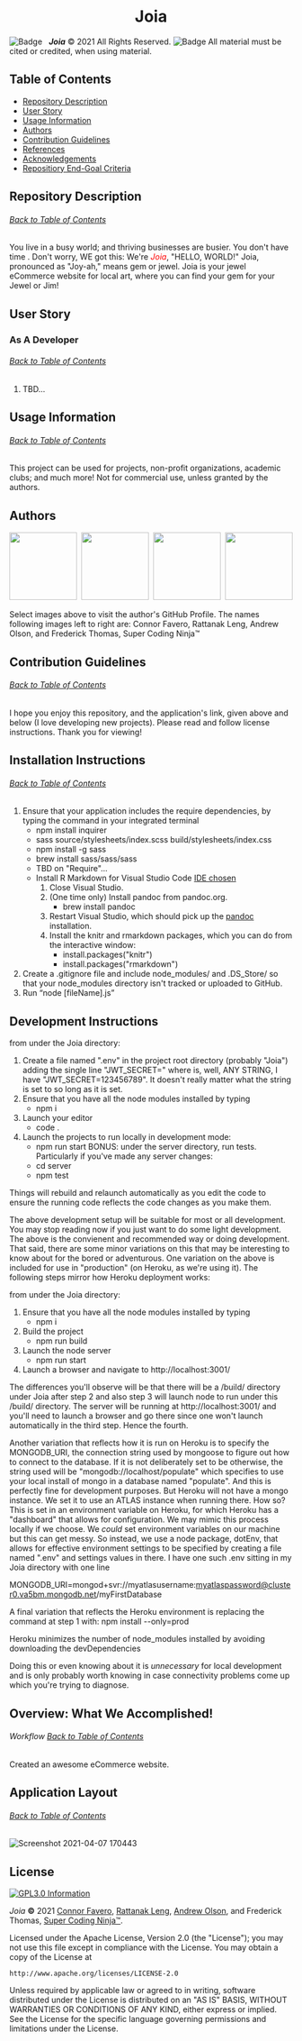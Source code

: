 <h1 align="center">Joia</h1>

![Badge](https://img.shields.io/badge/GitHub-Pro%20%20%20-orange) &nbsp; <b><i>Joia</i></b> © 2021 All Rights Reserved.  ![Badge](https://img.shields.io/badge/License-APACHE%202.0-blue) All material must be cited or credited, when using material.

## Table of Contents
* [Repository Description](#Repository)
* [User Story](#User)
* [Usage Information](#Usage)
* [Authors](#Authors)
* [Contribution Guidelines](#Contribution)
* [References](#Ref)
* [Acknowledgements](#Ack)
* [Repositiory End-Goal Criteria](#Criterea)

## Repository Description
###### [Back to Table of Contents](#Table-of-Contents)
You live in a busy world; and thriving businesses are busier.  You don't have time .  Don't worry, WE got this: We're <span style="color:red">*Joia*</span>, "HELLO, WORLD!"  Joia, pronounced as "Joy-ah," means gem or jewel.  Joia is your jewel eCommerce website for local art, where you can find your gem for your Jewel or Jim!

## User Story
### As A Developer
###### [Back to Table of Contents](#Table-of-Contents)
1.  TBD... 

## Usage Information
###### [Back to Table of Contents](#Table-of-Contents)
This project can be used for projects, non-profit organizations, academic clubs; and much more!  Not for commercial use, unless granted by the authors.

## Authors
<p align="center">
  <a href="https://github.com/con0fav"><img src="./client/public/media/Connor.jpeg" height="120" width="120"/></a>&nbsp;&nbsp;<a href="https://github.com/rattanakleng"><img src="https://ca.slack-edge.com/T01ASRJ804E-U01B4P3B4ET-4001d229d6c3-512" height="120" width="120"/></a>&nbsp;&nbsp;<a href="https://github.com/YouFarted"><img src="https://ca.slack-edge.com/T01ASRJ804E-U01BCQDU2EA-0800093131a2-512" height="120" width="120"/></a>&nbsp;&nbsp;<a href="https://github.com/supercodingninja"><img src="./client/public/media/FT.jpeg" height="120" width="120"></a>
</p>

<p align="left">
  Select images above to visit the author's GitHub Profile. The names following images left to right are: Connor Favero, Rattanak Leng, Andrew Olson, and Frederick Thomas, Super Coding Ninja™
</p>


## Contribution Guidelines
###### [Back to Table of Contents](#Table-of-Contents)
I hope you enjoy this repository, and the application's link, given above and below (I love developing new projects).  Please read and follow license instructions.  Thank you for viewing!

## Installation Instructions
###### [Back to Table of Contents](#Table-of-Contents)
1.  Ensure that your application includes the require dependencies, by typing the command in your integrated terminal
    -   npm install inquirer
    -   sass source/stylesheets/index.scss build/stylesheets/index.css
    -   npm install -g sass
    -   brew install sass/sass/sass
    -   TBD on "Require"...
    -   Install R Markdown for Visual Studio Code [IDE chosen](https://docs.microsoft.com/en-us/visualstudio/rtvs/rmarkdown-with-r-in-visual-studio?view=vs-2017)
        1. Close Visual Studio.
        2. (One time only) Install pandoc from pandoc.org.
            - brew install pandoc
        3. Restart Visual Studio, which should pick up the [pandoc](https://pandoc.org/installing.html) installation.
        4. Install the knitr and rmarkdown packages, which you can do from the interactive window:
            -   install.packages("knitr")
            -   install.packages("rmarkdown")
2.  Create a .gitignore file and include node_modules/ and .DS_Store/ so that your node_modules directory isn't tracked or uploaded to GitHub.
3.  Run “node [fileName].js”

## Development Instructions
from under the Joia directory:
1.  Create a file named ".env" in the project root directory (probably "Joia")
    adding the single line "JWT_SECRET=<any-string>" where <any-string> is,
    well, ANY STRING,  I have "JWT_SECRET=123456789".  It doesn't really 
    matter what the string is set to so long as it is set.
1.  Ensure that you have all the node modules installed by typing
    - npm i
2.  Launch your editor
    - code .
3.  Launch the projects to run locally in development mode:
    - npm run start
BONUS: under the server directory, run tests.  Particularly if you've made any server changes:
    - cd server
    - npm test

Things will rebuild and relaunch automatically as you edit the code
to ensure the running code reflects the code changes as you make them.

The above development setup will be suitable for most or all development.
You may stop reading now if you just want to do some light development.
The above is the convienent and recommended way or doing development.
That said, there are some minor variations on this that may be interesting
to know about for the bored or adventurous.  One variation on the above is
included for use in "production" (on Heroku, as we're using it).  The
following steps mirror how Heroku deployment works:

from under the Joia directory:
1.  Ensure that you have all the node modules installed by typing
    - npm i
2.  Build the project
    - npm run build
3.  Launch the node server
    - npm run start
4.  Launch a browser and navigate to http://localhost:3001/

The differences you'll observe will be that there will be a /build/
directory under Joia after step 2 and also step 3 will launch node to
run under this /build/ directory.  The server will be running at
http://localhost:3001/ and you'll need to launch a browser and go there
since one won't launch automatically in the third step.  Hence the fourth.

Another variation that reflects how it is run on Heroku is to specify the
MONGODB_URI, the connection string used by mongoose to figure out how to 
connect to the database.  If it is not deliberately set to be otherwise,
the string used will be "mongodb://localhost/populate" which specifies to
use your local install of mongo in a database named "populate".  And this
is perfectly fine for development purposes.  But Heroku will not have a
mongo instance.  We set it to use an ATLAS instance when running there.
How so?  This is set in an environment variable on Heroku, for which Heroku
has a "dashboard" that allows for configuration.  We may mimic this process
locally if we choose.  We *could* set environment variables on our machine
but this can get messy.  So instead, we use a node package, dotEnv, that
allows for effective environment settings to be specified by creating a 
file named ".env" and settings values in there.  I have one such .env
sitting in my Joia directory with one line

MONGODB_URI=mongod+svr://myatlasusername:myatlaspassword@cluster0.va5bm.mongodb.net/myFirstDatabase

A final variation that reflects the Heroku environment is replacing the
command at step 1 with:
npm install --only=prod

Heroku minimizes the number of node_modules installed by avoiding downloading
the devDependencies

Doing this or even knowing about it is *unnecessary* for local development
and is only probably worth knowing in case connectivity problems come up
which you're trying to diagnose.


## Overview: What We Accomplished!
###### Workflow [Back to Table of Contents](#Table-of-Contents)
Created an awesome eCommerce website.


## Application Layout
###### [Back to Table of Contents](#Table-of-Contents)
![Screenshot 2021-04-07 170443](https://user-images.githubusercontent.com/29310963/113949237-a2c26d80-97c3-11eb-9faa-334f36c32e7f.jpg)

## License

<a href="/LICENSE" alt="LICENSE." title="APACHE 2.0 Information" target="_blank"><img align="center" src="https://img.shields.io/badge/License-Click to View APACHE 2.0-informational.svg" alt="GPL3.0 Information" height="auto" width="auto"/></a>

<i>Joia</i> <b>©</b> 2021 [Connor Favero](https://github.com/con0fav), [Rattanak Leng](https://github.com/rattanakleng), [Andrew Olson](https://github.com/YouFarted), and Frederick Thomas, [Super Coding Ninja™](https://github.com/supercodingninja).

Licensed under the Apache License, Version 2.0 (the "License");
you may not use this file except in compliance with the License.
You may obtain a copy of the License at

    http://www.apache.org/licenses/LICENSE-2.0

Unless required by applicable law or agreed to in writing, software
distributed under the License is distributed on an "AS IS" BASIS,
WITHOUT WARRANTIES OR CONDITIONS OF ANY KIND, either express or implied.
See the License for the specific language governing permissions and
limitations under the License.
